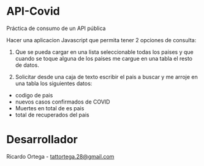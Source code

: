# API-Covid
Práctica de consumo de un API pública

Hacer una aplicacion Javascript que permita tener 2 opciones de consulta:

1. Que se pueda cargar en una lista seleccionable
todas los paises y que cuando se toque alguna
de los paises me cargue en una tabla el resto de datos.

2. Solicitar desde una caja de texto escribir el pais a buscar
y me arroje en una tabla los siguientes datos:
- codigo de pais
- nuevos casos confirmados de COVID
- Muertes en total de es pais
- total de recuperados del pais

# Desarrollador

Ricardo Ortega - tattortega.28@gmail.com
